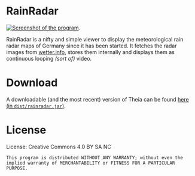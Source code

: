 # RainRadar

[![Screenshot of the program](/screenshot_small.png?raw=true "Screenshot of the main application window of RainRadar")](/screenshot.png?raw=true).

RainRadar is a nifty and simple viewer to display the meteorological rain radar maps of Germany since it has been started. It fetches the radar images from [wetter.info](wetter.info), stores them internally and displays them as continuous looping _(sort of)_ video.

# Download

A downloadable (and the most recent) version of Theia can be found [here (in `dist/rainradar.jar`)](dist/rainradar.jar?raw=true).

# License

License: Creative Commons 4.0 BY SA NC

`This program is distributed WITHOUT ANY WARRANTY; without even the implied warranty of MERCHANTABILITY or FITNESS FOR A PARTICULAR PURPOSE.`
